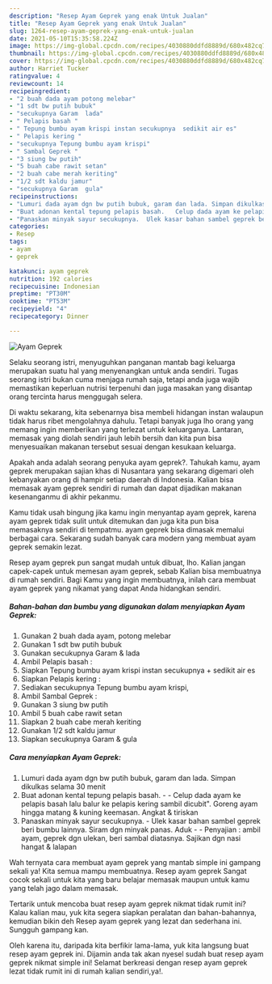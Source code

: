 ```yaml
---
description: "Resep Ayam Geprek yang enak Untuk Jualan"
title: "Resep Ayam Geprek yang enak Untuk Jualan"
slug: 1264-resep-ayam-geprek-yang-enak-untuk-jualan
date: 2021-05-10T15:35:58.224Z
image: https://img-global.cpcdn.com/recipes/4030880ddfd8889d/680x482cq70/ayam-geprek-foto-resep-utama.jpg
thumbnail: https://img-global.cpcdn.com/recipes/4030880ddfd8889d/680x482cq70/ayam-geprek-foto-resep-utama.jpg
cover: https://img-global.cpcdn.com/recipes/4030880ddfd8889d/680x482cq70/ayam-geprek-foto-resep-utama.jpg
author: Harriet Tucker
ratingvalue: 4
reviewcount: 14
recipeingredient:
- "2 buah dada ayam potong melebar"
- "1 sdt bw putih bubuk"
- "secukupnya Garam  lada"
- " Pelapis basah "
- " Tepung bumbu ayam krispi instan secukupnya  sedikit air es"
- " Pelapis kering "
- "secukupnya Tepung bumbu ayam krispi"
- " Sambal Geprek "
- "3 siung bw putih"
- "5 buah cabe rawit setan"
- "2 buah cabe merah keriting"
- "1/2 sdt kaldu jamur"
- "secukupnya Garam  gula"
recipeinstructions:
- "Lumuri dada ayam dgn bw putih bubuk, garam dan lada. Simpan dikulkas selama 30 menit"
- "Buat adonan kental tepung pelapis basah.   Celup dada ayam ke pelapis basah lalu balur ke pelapis kering sambil dicubit&#34;. Goreng ayam hingga matang &amp; kuning keemasan. Angkat &amp; tiriskan"
- "Panaskan minyak sayur secukupnya.  Ulek kasar bahan sambel geprek beri bumbu lainnya. Siram dgn minyak panas. Aduk   Penyajian : ambil ayam, geprek dgn ulekan, beri sambal diatasnya. Sajikan dgn nasi hangat &amp; lalapan"
categories:
- Resep
tags:
- ayam
- geprek

katakunci: ayam geprek 
nutrition: 192 calories
recipecuisine: Indonesian
preptime: "PT30M"
cooktime: "PT53M"
recipeyield: "4"
recipecategory: Dinner

---
```



![Ayam Geprek](https://img-global.cpcdn.com/recipes/4030880ddfd8889d/680x482cq70/ayam-geprek-foto-resep-utama.jpg)

Selaku seorang istri, menyuguhkan panganan mantab bagi keluarga merupakan suatu hal yang menyenangkan untuk anda sendiri. Tugas seorang istri bukan cuma menjaga rumah saja, tetapi anda juga wajib memastikan keperluan nutrisi terpenuhi dan juga masakan yang disantap orang tercinta harus menggugah selera.

Di waktu  sekarang, kita sebenarnya bisa membeli hidangan instan walaupun tidak harus ribet mengolahnya dahulu. Tetapi banyak juga lho orang yang memang ingin memberikan yang terlezat untuk keluarganya. Lantaran, memasak yang diolah sendiri jauh lebih bersih dan kita pun bisa menyesuaikan makanan tersebut sesuai dengan kesukaan keluarga. 



Apakah anda adalah seorang penyuka ayam geprek?. Tahukah kamu, ayam geprek merupakan sajian khas di Nusantara yang sekarang digemari oleh kebanyakan orang di hampir setiap daerah di Indonesia. Kalian bisa memasak ayam geprek sendiri di rumah dan dapat dijadikan makanan kesenanganmu di akhir pekanmu.

Kamu tidak usah bingung jika kamu ingin menyantap ayam geprek, karena ayam geprek tidak sulit untuk ditemukan dan juga kita pun bisa memasaknya sendiri di tempatmu. ayam geprek bisa dimasak memalui berbagai cara. Sekarang sudah banyak cara modern yang membuat ayam geprek semakin lezat.

Resep ayam geprek pun sangat mudah untuk dibuat, lho. Kalian jangan capek-capek untuk memesan ayam geprek, sebab Kalian bisa membuatnya di rumah sendiri. Bagi Kamu yang ingin membuatnya, inilah cara membuat ayam geprek yang nikamat yang dapat Anda hidangkan sendiri.

<!--inarticleads1-->

##### Bahan-bahan dan bumbu yang digunakan dalam menyiapkan Ayam Geprek:

1. Gunakan 2 buah dada ayam, potong melebar
1. Gunakan 1 sdt bw putih bubuk
1. Gunakan secukupnya Garam &amp; lada
1. Ambil  Pelapis basah :
1. Siapkan  Tepung bumbu ayam krispi instan secukupnya + sedikit air es
1. Siapkan  Pelapis kering :
1. Sediakan secukupnya Tepung bumbu ayam krispi,
1. Ambil  Sambal Geprek :
1. Gunakan 3 siung bw putih
1. Ambil 5 buah cabe rawit setan
1. Siapkan 2 buah cabe merah keriting
1. Gunakan 1/2 sdt kaldu jamur
1. Siapkan secukupnya Garam &amp; gula




<!--inarticleads2-->

##### Cara menyiapkan Ayam Geprek:

1. Lumuri dada ayam dgn bw putih bubuk, garam dan lada. Simpan dikulkas selama 30 menit
1. Buat adonan kental tepung pelapis basah.  -  - Celup dada ayam ke pelapis basah lalu balur ke pelapis kering sambil dicubit&#34;. Goreng ayam hingga matang &amp; kuning keemasan. Angkat &amp; tiriskan
1. Panaskan minyak sayur secukupnya.  - Ulek kasar bahan sambel geprek beri bumbu lainnya. Siram dgn minyak panas. Aduk  -  - Penyajian : ambil ayam, geprek dgn ulekan, beri sambal diatasnya. Sajikan dgn nasi hangat &amp; lalapan




Wah ternyata cara membuat ayam geprek yang mantab simple ini gampang sekali ya! Kita semua mampu membuatnya. Resep ayam geprek Sangat cocok sekali untuk kita yang baru belajar memasak maupun untuk kamu yang telah jago dalam memasak.

Tertarik untuk mencoba buat resep ayam geprek nikmat tidak rumit ini? Kalau kalian mau, yuk kita segera siapkan peralatan dan bahan-bahannya, kemudian bikin deh Resep ayam geprek yang lezat dan sederhana ini. Sungguh gampang kan. 

Oleh karena itu, daripada kita berfikir lama-lama, yuk kita langsung buat resep ayam geprek ini. Dijamin anda tak akan nyesel sudah buat resep ayam geprek nikmat simple ini! Selamat berkreasi dengan resep ayam geprek lezat tidak rumit ini di rumah kalian sendiri,ya!.

